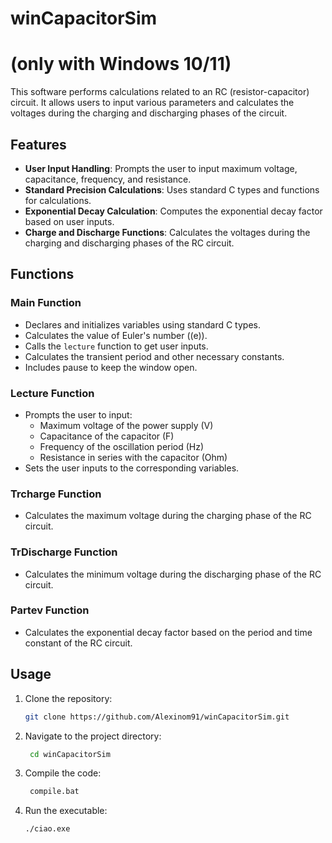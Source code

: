 # winCapacitorSim
# (only with Windows 10/11)

This software performs calculations related to an RC (resistor-capacitor) circuit. It allows users to input various parameters and calculates the voltages during the charging and discharging phases of the circuit.

## Features

- **User Input Handling**: Prompts the user to input maximum voltage, capacitance, frequency, and resistance.
- **Standard Precision Calculations**: Uses standard C types and functions for calculations.
- **Exponential Decay Calculation**: Computes the exponential decay factor based on user inputs.
- **Charge and Discharge Functions**: Calculates the voltages during the charging and discharging phases of the RC circuit.

## Functions

### Main Function
- Declares and initializes variables using standard C types.
- Calculates the value of Euler's number (\(e\)).
- Calls the `lecture` function to get user inputs.
- Calculates the transient period and other necessary constants.
- Includes pause to keep the window open.

### Lecture Function
- Prompts the user to input:
  - Maximum voltage of the power supply (V)
  - Capacitance of the capacitor (F)
  - Frequency of the oscillation period (Hz)
  - Resistance in series with the capacitor (Ohm)
- Sets the user inputs to the corresponding variables.

### Trcharge Function
- Calculates the maximum voltage during the charging phase of the RC circuit.

### TrDischarge Function
- Calculates the minimum voltage during the discharging phase of the RC circuit.

### Partev Function
- Calculates the exponential decay factor based on the period and time constant of the RC circuit.

## Usage

1. Clone the repository:
   ```sh
   git clone https://github.com/Alexinom91/winCapacitorSim.git

2. Navigate to the project directory:
   ```sh
    cd winCapacitorSim
4. Compile the code:
   ```sh
    compile.bat
5. Run the executable:
    ```sh
    ./ciao.exe

